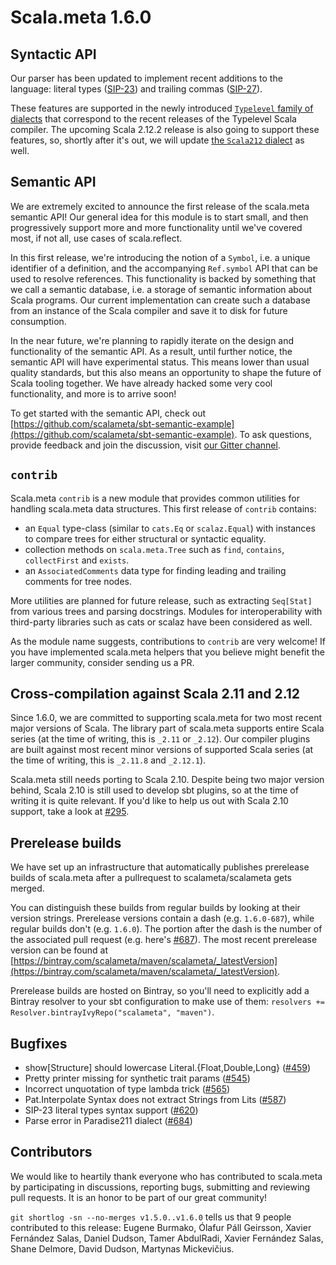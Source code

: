 # Scala.meta 1.6.0

## Syntactic API

Our parser has been updated to implement recent additions to the language:
literal types ([SIP-23](http://docs.scala-lang.org/sips/pending/42.type.html))
and trailing commas ([SIP-27](http://docs.scala-lang.org/sips/completed/trailing-commas.html)).

These features are supported in the newly introduced [`Typelevel` family of dialects](https://github.com/scalameta/scalameta/v1.6.0/master/scalameta/dialects/src/main/scala/scala/meta/dialects/package.scala#L135-L137)
that correspond to the recent releases of the Typelevel Scala compiler.
The upcoming Scala 2.12.2 release is also going to support these features,
so, shortly after it's out, we will update [the `Scala212` dialect](https://github.com/scalameta/scalameta/v1.6.0/master/scalameta/dialects/src/main/scala/scala/meta/dialects/package.scala#L149-L152) as well.

## Semantic API

We are extremely excited to announce the first release of the scala.meta semantic API!
Our general idea for this module is to start small, and then progressively support
more and more functionality until we've covered most, if not all, use cases of scala.reflect.

In this first release, we're introducing the notion of a `Symbol`, i.e. a unique identifier of a definition,
and the accompanying `Ref.symbol` API that can be used to resolve references. This functionality is backed
by something that we call a semantic database, i.e. a storage of semantic information about Scala programs.
Our current implementation can create such a database from an instance of the Scala compiler
and save it to disk for future consumption.

In the near future, we're planning to rapidly iterate on the design and functionality of the semantic API.
As a result, until further notice, the semantic API will have experimental status.
This means lower than usual quality standards, but this also means an opportunity
to shape the future of Scala tooling together. We have already hacked some very cool functionality,
and more is to arrive soon!

To get started with the semantic API,
check out [https://github.com/scalameta/sbt-semantic-example](https://github.com/scalameta/sbt-semantic-example).
To ask questions, provide feedback and join the discussion, visit [our Gitter channel](https://gitter.im/scalameta/scalameta).

## `contrib`

Scala.meta `contrib` is a new module that provides common utilities for handling scala.meta data structures.
This first release of `contrib` contains:

- an `Equal` type-class (similar to `cats.Eq` or `scalaz.Equal`) with instances
 to compare trees for either structural or syntactic equality.
- collection methods on `scala.meta.Tree` such as `find`, `contains`, `collectFirst` and `exists`.
- an `AssociatedComments` data type for finding leading and trailing comments for tree nodes.

More utilities are planned for future release, such as extracting `Seq[Stat]` from various trees and parsing docstrings.
Modules for interoperability with third-party libraries such as cats or scalaz have been considered as well.

As the module name suggests, contributions to `contrib` are very welcome!
If you have implemented scala.meta helpers that you believe might benefit the larger community,
consider sending us a PR.

## Cross-compilation against Scala 2.11 and 2.12

Since 1.6.0, we are committed to supporting scala.meta for two most recent major versions of Scala.
The library part of scala.meta supports entire Scala series (at the time of writing, this is `_2.11` or `_2.12`).
Our compiler plugins are built against most recent minor versions of supported Scala series
(at the time of writing, this is `_2.11.8` and `_2.12.1`).

Scala.meta still needs porting to Scala 2.10. Despite being two major version behind, Scala 2.10
is still used to develop sbt plugins, so at the time of writing it is quite relevant.
If you'd like to help us out with Scala 2.10 support, take a look at [#295](https://github.com/scalameta/scalameta/issues/295).

## Prerelease builds

We have set up an infrastructure that automatically publishes prerelease builds of scala.meta
after a pullrequest to scalameta/scalameta gets merged.

You can distinguish these builds from regular builds by looking at their version strings.
Prerelease versions contain a dash (e.g. `1.6.0-687`), while regular builds don't (e.g. `1.6.0`).
The portion after the dash is the number of the associated pull request
(e.g. here's [#687](https://github.com/scalameta/scalameta/pull/687)).
The most recent prerelease version can be found at
[https://bintray.com/scalameta/maven/scalameta/_latestVersion](https://bintray.com/scalameta/maven/scalameta/_latestVersion).

Prerelease builds are hosted on Bintray, so you'll need to explicitly add a Bintray resolver
to your sbt configuration to make use of them: `resolvers += Resolver.bintrayIvyRepo("scalameta", "maven")`.

## Bugfixes

  * show[Structure] should lowercase Literal.{Float,Double,Long} ([#459](https://github.com/scalameta/scalameta/issues/459))
  * Pretty printer missing for synthetic trait params ([#545](https://github.com/scalameta/scalameta/issues/545))
  * Incorrect unquotation of type lambda trick ([#565](https://github.com/scalameta/scalameta/issues/565))
  * Pat.Interpolate Syntax does not extract Strings from Lits ([#587](https://github.com/scalameta/scalameta/issues/587))
  * SIP-23 literal types syntax support ([#620](https://github.com/scalameta/scalameta/issues/620))
  * Parse error in Paradise211 dialect ([#684](https://github.com/scalameta/scalameta/issues/684))

## Contributors

We would like to heartily thank everyone who has contributed to scala.meta by participating in discussions,
reporting bugs, submitting and reviewing pull requests. It is an honor to be part of our great community!

`git shortlog -sn --no-merges v1.5.0..v1.6.0` tells us that 9 people contributed to this release:
Eugene Burmako, Ólafur Páll Geirsson, Xavier Fernández Salas, Daniel Dudson, Tamer AbdulRadi,
Xavier Fernández Salas, Shane Delmore, David Dudson, Martynas Mickevičius.
